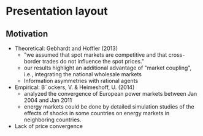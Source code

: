 # Presentation layout

## Motivation

- Theoretical: Gebhardt and Hoffler (2013)
  - "we assumed that spot markets are competitive and that
 cross-border trades do not influence the spot prices."
  - our results highlight an additional advantage
 of "market coupling", i.e., integrating the national wholesale markets
   - Information asymmetries with rational agents
- Empirical: B¨ockers, V. & Heimeshoff, U. (2014)
  - analyzed the convergence of European power markets between Jan 2004 and Jan 2011
  - energy markets could be done by detailed simulation studies of the effects of shocks in some countries on energy markets in neighboring countries.
- Lack of price convergence
